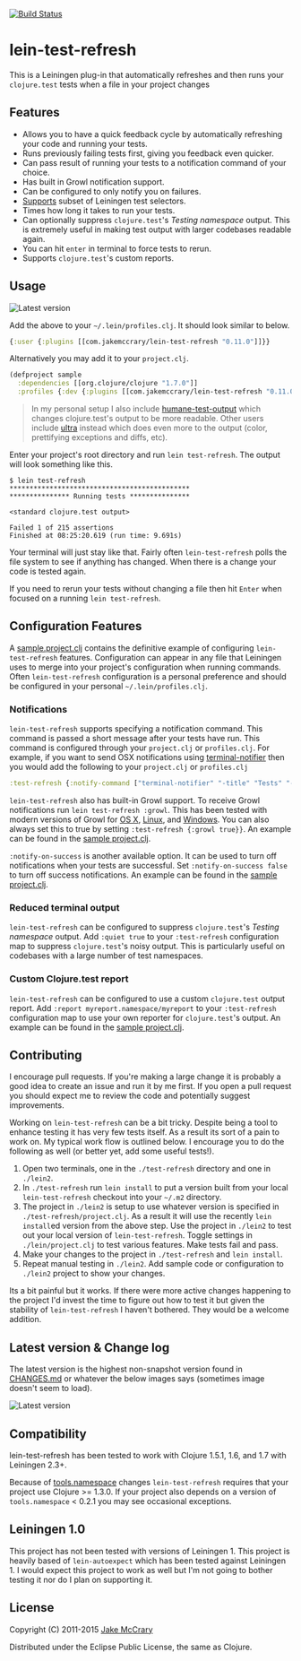 [![Build Status](https://api.travis-ci.org/jakemcc/lein-test-refresh.png?branch=master)](http://travis-ci.org/jakemcc/lein-test-refresh)

# lein-test-refresh

This is a Leiningen plug-in that automatically refreshes and then runs
your `clojure.test` tests when a file in your project changes

## Features

- Allows you to have a quick feedback cycle by automatically
  refreshing your code and running your tests.
- Runs previously failing tests first, giving you feedback even quicker.
- Can pass result of running your tests to a notification command of your
  choice.
- Has built in Growl notification support.
- Can be configured to only notify you on failures.
- [Supports](https://github.com/jakemcc/lein-test-refresh/blob/master/CHANGES.md#040) subset of Leiningen test selectors.
- Times how long it takes to run your tests.
- Can optionally suppress `clojure.test`'s _Testing namespace_ output.
  This is extremely useful in making test output with larger codebases readable again.
- You can hit `enter` in terminal to force tests to rerun.
- Supports `clojure.test`'s custom reports.

## Usage

![Latest version](https://clojars.org/com.jakemccrary/lein-test-refresh/latest-version.svg)

Add the above to your `~/.lein/profiles.clj`. It should look similar to below.

```clojure
{:user {:plugins [[com.jakemccrary/lein-test-refresh "0.11.0"]]}}
```

Alternatively you may add it to your `project.clj`.

```clojure
(defproject sample
  :dependencies [[org.clojure/clojure "1.7.0"]]
  :profiles {:dev {:plugins [[com.jakemccrary/lein-test-refresh "0.11.0"]]}})
```

> In my personal setup I also include
> [humane-test-output](https://github.com/pjstadig/humane-test-output)
> which changes clojure.test's output to be more readable. Other users
> include [ultra](https://github.com/venantius/ultra) instead which
> does even more to the output (color, prettifying exceptions and
> diffs, etc).

Enter your project's root directory and run `lein test-refresh`. The
output will look something like this.

    $ lein test-refresh
    *********************************************
    *************** Running tests ***************

    <standard clojure.test output>
    
    Failed 1 of 215 assertions
    Finished at 08:25:20.619 (run time: 9.691s)
    
Your terminal will just stay like that. Fairly often `lein-test-refresh`
polls the file system to see if anything has changed. When there is a
change your code is tested again.

If you need to rerun your tests without changing a file then hit
`Enter` when focused on a running `lein test-refresh`.

## Configuration Features

A [sample.project.clj](sample.project.clj) contains the definitive
example of configuring `lein-test-refresh` features. Configuration can
appear in any file that Leiningen uses to merge into your project's
configuration when running commands. Often `lein-test-refresh`
configuration is a personal preference and should be configured in
your personal `~/.lein/profiles.clj`.

### Notifications

`lein-test-refresh` supports specifying a notification command. This
command is passed a short message after your tests have run. This
command is configured through your `project.clj` or `profiles.clj`.
For example, if you want to send OSX notifications using
[terminal-notifier](https://github.com/alloy/terminal-notifier) then
you would add the following to your `project.clj` or `profiles.clj`

```clojure
:test-refresh {:notify-command ["terminal-notifier" "-title" "Tests" "-message"]} 
```

`lein-test-refresh` also has built-in Growl support. To receive Growl
notifications run `lein test-refresh :growl`. This has been tested
with modern versions of Growl for [OS X](http://growl.info/),
[Linux](http://mattn.github.com/growl-for-linux/), and
[Windows](http://growlforwindows.com/). You can also always set this
to true by setting `:test-refresh {:growl true}}`. An example can be
found in the [sample project.clj](sample.project.clj).

`:notify-on-success` is another available option. It can be used to
turn off notifications when your tests are successful. Set
`:notify-on-success false` to turn off success notifications. An
example can be found in the [sample project.clj](sample.project.clj).

### Reduced terminal output

`lein-test-refresh` can be configured to suppress `clojure.test`'s
_Testing namespace_ output. Add `:quiet true` to your `:test-refresh`
configuration map to suppress `clojure.test`'s noisy output. This is
particularly useful on codebases with a large number of test namespaces.

### Custom Clojure.test report

`lein-test-refresh` can be configured to use a custom `clojure.test`
output report. Add `:report myreport.namespace/myreport` to your `:test-refresh`
configuration map to use your own reporter for `clojure.test`'s  output. An
example can be found in the [sample project.clj](sample.project.clj).

## Contributing

I encourage pull requests. If you're making a large change it is
probably a good idea to create an issue and run it by me first. If you
open a pull request you should expect me to review the code and
potentially suggest improvements.

Working on `lein-test-refresh` can be a bit tricky. Despite being a
tool to enhance testing it has very few tests itself. As a result its
sort of a pain to work on. My typical work flow is outlined below. I
encourage you to do the following as well (or better yet, add some
useful tests!).

1. Open two terminals, one in the `./test-refresh` directory and one
   in `./lein2`.
1. In `./test-refresh` run `lein install` to put a version built from
   your local `lein-test-refresh` checkout into your `~/.m2` directory.
1. The project in `./lein2` is setup to use whatever version is
   specified in `./test-refresh/project.clj`. As a result it will use
   the recently `lein install`ed version from the above step. Use the
   project in `./lein2` to test out your local version of
   `lein-test-refresh`. Toggle settings in `./lein/project.clj` to
   test various features. Make tests fail and pass.
1. Make your changes to the project in `./test-refresh` and `lein
install`.
1. Repeat manual testing in `./lein2`. Add sample code or
   configuration to `./lein2` project to show your changes.

Its a bit painful but it works. If there were more active changes
happening to the project I'd invest the time to figure out how to test
it but given the stability of `lein-test-refresh` I haven't bothered.
They would be a welcome addition.

## Latest version & Change log

The latest version is the highest non-snapshot version found in
[CHANGES.md](CHANGES.md) or whatever the below images says (sometimes
image doesn't seem to load).

![Latest version](https://clojars.org/com.jakemccrary/lein-test-refresh/latest-version.svg)

## Compatibility

lein-test-refresh has been tested to work with Clojure 1.5.1, 1.6, and
1.7 with Leiningen 2.3+.

Because of
[tools.namespace](https://github.com/clojure/tools.namespace) changes
`lein-test-refresh` requires that your project use Clojure >= 1.3.0.
If your project also depends on a version of `tools.namespace` < 0.2.1
you may see occasional exceptions.

## Leiningen 1.0

This project has not been tested with versions of Leiningen 1. This
project is heavily based of `lein-autoexpect` which has been tested
against Leiningen 1. I would expect this project to work as well but
I'm not going to bother testing it nor do I plan on supporting it.

## License

Copyright (C) 2011-2015 [Jake McCrary](http://jakemccrary.com)

Distributed under the Eclipse Public License, the same as Clojure.



